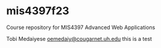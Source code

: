 # mis4397f23
Course repository for MIS4397 Advanced Web Applications


Tobi Medaiyese
oemedaiy@cougarnet.uh.edu
this is a test